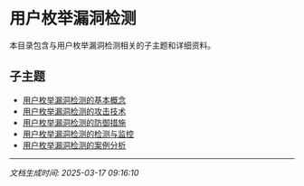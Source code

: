 # 用户枚举漏洞检测

本目录包含与用户枚举漏洞检测相关的子主题和详细资料。

## 子主题

- [用户枚举漏洞检测的基本概念](user-enumeration/basic-concepts.md)
- [用户枚举漏洞检测的攻击技术](user-enumeration/attack-techniques.md)
- [用户枚举漏洞检测的防御措施](user-enumeration/defense-measures.md)
- [用户枚举漏洞检测的检测与监控](user-enumeration/detection-monitoring.md)
- [用户枚举漏洞检测的案例分析](user-enumeration/case-studies.md)

---

*文档生成时间: 2025-03-17 09:16:10*
